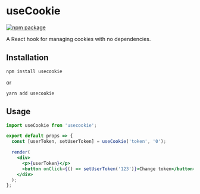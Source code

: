 # useCookie

[![npm package][npm-badge]][npm]

A React hook for managing cookies with no dependencies.

## Installation

```
npm install usecookie
```

or

```
yarn add usecookie
```

## Usage

```jsx
import useCookie from 'usecookie';

export default props => {
  const [userToken, setUserToken] = useCookie('token', '0');

  render(
    <div>
      <p>{userToken}</p>
      <button onClick={() => setUserToken('123')}>Change token</button>
    </div>
  );
};
```

[npm-badge]: https://img.shields.io/npm/v/useCookie.svg
[npm]: https://www.npmjs.org/package/useCookie
